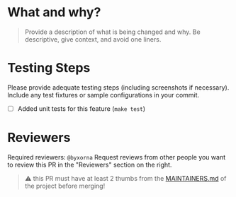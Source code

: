 # What and why?

> Provide a description of what is being changed and why.
> Be descriptive, give context, and avoid one liners.

# Testing Steps

Please provide adequate testing steps (including screenshots if necessary).
Include any test fixtures or sample configurations in your commit.

- [ ] Added unit tests for this feature (`make test`)

# Reviewers

Required reviewers: `@byxorna`
Request reviews from other people you want to review this PR in the "Reviewers" section on the right.

> :warning: this PR must have at least 2 thumbs from the [MAINTAINERS.md](/MAINTAINERS.md) of the project before merging!
